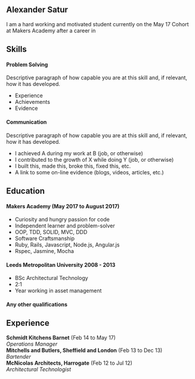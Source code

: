 ## Alexander Satur

I am a hard working and motivated student currently on the May 17 Cohort at Makers Academy after a career in 

## Skills

#### Problem Solving

Descriptive paragraph of how capable you are at this skill and, if relevant, how it has developed.

- Experience
- Achievements
- Evidence

#### Communication

Descriptive paragraph of how capable you are at this skill and, if relevant, how it has developed.

- I achieved A during my work at B (job, or otherwise)
- I contributed to the growth of X while doing Y (job, or otherwise)
- I built this, made this, broke this, fixed this, etc.
- A link to some on-line evidence (blogs, videos, articles, etc.)

## Education

#### Makers Academy (May 2017 to August 2017)

- Curiosity and hungry passion for code
- Independent learner and problem-solver
- OOP, TDD, SOLID, MVC, DDD
- Software Craftsmanship
- Ruby, Rails, Javascript, Node.js, Angular.js
- Rspec, Jasmine, Mocha

#### Leeds Metropolitan University	2008 - 2013

- BSc Architectural Technology
- 2:1
- Year working in asset management

#### Any other qualifications

## Experience

**Schmidt Kitchens Barnet** (Feb 14 to May 17)    
*Operations Manager*  
**Mitchells and Butlers, Sheffield and London** (Feb 13 to Dec 13)   
*Bartender*  
**McNicolas Architects, Harrogate** (Feb 12 to Jul 12)   
*Architectural Technologist*  

